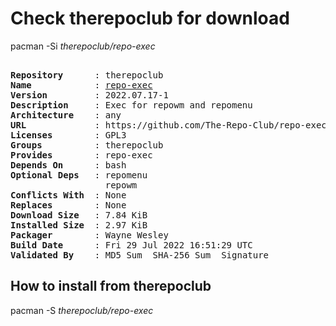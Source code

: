 # Check therepoclub for download

pacman -Si *therepoclub/repo-exec*

<div class="highlight"><pre class="highlight"><text>
<b>Repository</b>      : therepoclub
<b>Name</b>            : <a href="../../x86_64/repo-exec-2022.07.17-1-any.pkg.tar.zst">repo-exec</a>
<b>Version</b>         : 2022.07.17-1
<b>Description</b>     : Exec for repowm and repomenu
<b>Architecture</b>    : any
<b>URL</b>             : https://github.com/The-Repo-Club/repo-exec
<b>Licenses</b>        : GPL3
<b>Groups</b>          : therepoclub
<b>Provides</b>        : repo-exec
<b>Depends On</b>      : bash
<b>Optional Deps</b>   : repomenu
                  repowm
<b>Conflicts With</b>  : None
<b>Replaces</b>        : None
<b>Download Size</b>   : 7.84 KiB
<b>Installed Size</b>  : 2.97 KiB
<b>Packager</b>        : Wayne Wesley <wayne6324@gmail.com>
<b>Build Date</b>      : Fri 29 Jul 2022 16:51:29 UTC
<b>Validated By</b>    : MD5 Sum  SHA-256 Sum  Signature
</text></pre></div>

## How to install from therepoclub

pacman -S *therepoclub/repo-exec*
